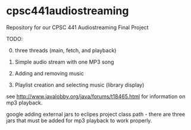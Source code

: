 # cpsc441audiostreaming
Repository for our CPSC 441 Audiostreaming Final Project

TODO:

0) three threads (main, fetch, and playback)

1) Simple audio stream with one MP3 song

2) Adding and removing music

3) Playlist creation and selecting music (library display)

see http://www.javalobby.org/java/forums/t18465.html for information on mp3 playback.

google adding external jars to eclipes project class path - there are three jars that must be added for mp3 playback to work properly.
